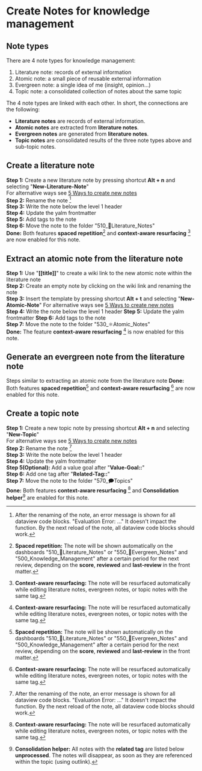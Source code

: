 # Create Notes for knowledge management

## Note types

There are 4 note types for knowledge management:

1. Literature note: records of external information  
2. Atomic note: a small piece of reusable external information  
3. Evergreen note: a single idea of me (insight, opinion...)
4. Topic note: a consolidated collection of notes about the same topic

The 4 note types are linked with each other. In short, the connections are the following: 

- **Literature notes** are records of external information. 
- **Atomic notes** are extracted from **literature notes**.
- **Evergreen notes** are generated from **literature notes**.
- **Topic notes** are consolidated results of the three note types above and sub-topic notes.



## Create a literature note
**Step 1:** Create a new literature note by pressing shortcut **Alt + n** and selecting "**New-Literature-Note**"  
For alternative ways see [5 Ways to create new notes](QS_a1_5_ways_to_create_new_notes.md)   
**Step 2:** Rename the note [^1]  
**Step 3:** Write the note below the level 1 header  
**Step 4:** Update the yalm frontmatter  
**Step 5:** Add tags to the note  
**Step 6:** Move the note to the folder "510_📔Literature_Notes"  
**Done:** Both features **spaced repetition**[^2] and **context-aware resurfacing** [^3] are now enabled for this note.   

## Extract an atomic note from the literature note

**Step 1:** Use "**[[title]]**" to create a wiki link to the new atomic note within the literature note  
**Step 2:** Create an empty note by clicking on the wiki link and renaming the note  
**Step 3:** Insert the template by pressing shortcut  **Alt + t** and selecting "**New-Atomic-Note**"
For alternative ways see [5 Ways to create new notes](QS_a1_5_ways_to_create_new_notes.md)   
**Step 4:** Write the note below the level 1 header
**Step 5:** Update the yalm frontmatter 
**Step 6:** Add tags to the note  
**Step 7:** Move the note to the folder "530_⚛️Atomic_Notes"  
**Done:** The feature **context-aware resurfacing** [^3] is now enabled for this note.


## Generate an evergreen note from the literature note
Steps similar to extracting an atomic note from the literature note
**Done:** Both features **spaced repetition**[^2] and **context-aware resurfacing** [^3] are now enabled for this note.   

## Create a topic note

**Step 1:** Create a new topic note by pressing shortcut **Alt + n** and selecting "**New-Topic**"  
For alternative ways see [5 Ways to create new notes](QS_a1_5_ways_to_create_new_notes.md)   
**Step 2:** Rename the note [^1]  
**Step 3:** Write the note below the level 1 header  
**Step 4:** Update the yalm frontmatter  
**Step 5(Optional):** Add a value goal after  "**Value-Goal::**"  
**Step 6:** Add one tag after "**Related-Tag::**"  
**Step 7:** Move the note to the folder "570_🗩Topics"  
**Done:** Both features **context-aware resurfacing** [^3] and **Consolidation helper**[^4] are enabled for this note.   



[^1]: After the renaming of the note, an error message is shown for all dataview code blocks. "Evaluation Error: ..." It doesn't impact the function. By the next reload of the note, all dataview code blocks should work.   

[^2]: **Spaced repetition:** The note will be shown automatically on the dashboards "510_📔Literature_Notes" or "550_🌲Evergreen_Notes" and "500_Knowledge_Management" after a certain period for the next review, depending on the **score**, **reviewed** and **last-review** in the front matter.  

[^3]: **Context-aware resurfacing:** The note will be resurfaced automatically while editing literature notes, evergreen notes, or topic notes with the same tag. 

[^4]: **Consolidation helper:** All notes with the **related tag** are listed below **unprocessed**. The notes will disappear, as soon as they are referenced within the topic (using outlink).